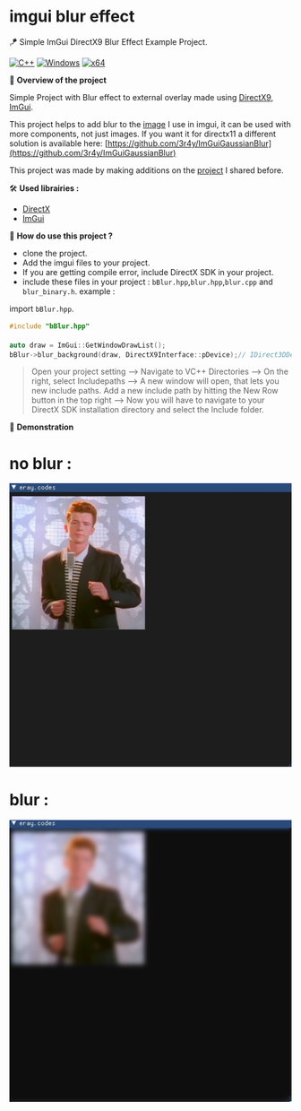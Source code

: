# imgui blur effect
 🪁 Simple ImGui DirectX9 Blur Effect Example Project. 

[![C++](https://img.shields.io/badge/language-C%2B%2B-%23f34b7d.svg?style=for-the-badge&logo=appveyor)](https://en.wikipedia.org/wiki/C%2B%2B) [![Windows](https://img.shields.io/badge/platform-Windows-0078d7.svg?style=for-the-badge&logo=appveyor)](https://en.wikipedia.org/wiki/Microsoft_Windows) [![x64](https://img.shields.io/badge/arch-x64-green.svg?style=for-the-badge&logo=appveyor)](https://en.wikipedia.org/wiki/X64)

📖 **Overview of the project**

Simple Project with Blur effect to external overlay made using [DirectX9](https://www.microsoft.com/en-us/download/details.aspx?id=6812), [ImGui](https://github.com/ocornut/imgui).

This project helps to add blur to the [image](https://github.com/ocornut/imgui/wiki/Image-Loading-and-Displaying-Examples#Example-for-DirectX9-users) I use in imgui, it can be used with more components, not just images. If you want it for directx11 a different solution is available here: [https://github.com/3r4y/ImGuiGaussianBlur](https://github.com/3r4y/ImGuiGaussianBlur)


This project was made by making additions on the [project](https://github.com/3r4y/imgui-external-overlay) I shared before.

🛠 **Used librairies :**
 - [DirectX](https://www.microsoft.com/en-us/download/details.aspx?id=6812)
 - [ImGui](https://github.com/ocornut/imgui)


🧪 **How do use this project ?**
* clone the project.
* Add the imgui files to your project.
* If you are getting compile error, include DirectX SDK in your project.
* include these files in your project : `bBlur.hpp`,`blur.hpp`,`blur.cpp` and `blur_binary.h`.
example : 

import `bBlur.hpp`.
```cpp
#include "bBlur.hpp"

auto draw = ImGui::GetWindowDrawList();
bBlur->blur_background(draw, DirectX9Interface::pDevice);//	IDirect3DDevice9Ex* pDevice

```

> Open your project setting --> Navigate to VC++ Directories --> On the right, select Includepaths --> A new window will open, that lets you new include paths. Add a new include path by hitting the New Row button in the top right --> Now you will have to navigate to your DirectX SDK installation directory and select the Include folder.



🎨 **Demonstration**

# no blur : 
![rickroll](https://raw.githubusercontent.com/3r4y/imgui-blur-effect/main/img/noblur.jpg)
# blur : 
![rickroll](https://raw.githubusercontent.com/3r4y/imgui-blur-effect/main/img/blur.jpg)
